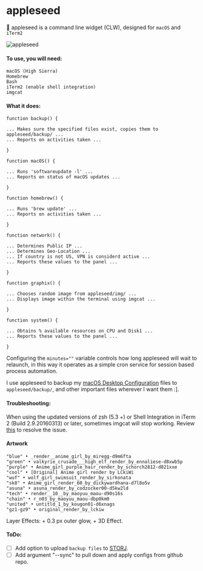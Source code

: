 # appleseed
 appleseed is a command line widget (CLW), designed for `macOS` and `iTerm2`

![appleseed](https://github.com/mattinclude/macOS/blob/master/img/appleseed.png)

#### To use, you will need:
        
    macOS (High Sierra)
    Homebrew
    Bash
    iTerm2 (enable shell integration)
    imgcat

#### What it does:


    function backup() {
    
    ... Makes sure the specified files exist, copies them to appleseed/backup/ ... 
    ... Reports on activities taken ...
    
    } 

    function macOS() {
    
    ... Runs 'softwareupdate -l' ...
    ... Reports on status of macOS updates ... 
    
    }

    function homebrew() {
    
    ... Runs 'brew update' ...
    ... Reports on activities taken ... 
    
    }

    function network() {
    
    ... Determines Public IP ...
    ... Determines Geo-Location ...
    ... If country is not US, VPN is considerd active ... 
    ... Reports these values to the panel ...
    
    }

    function graphix() {
    
    ... Chooses random image from appleseed/img/ ...
    ... Displays image within the terminal using imgcat ... 
    
    }

    function system() {
    
    ... Obtains % available resources on CPU and Disk1 ...
    ... Reports these values to the panel ... 
    
    }

Configuring the `minutes=""` variable controls how long appleseed will wait to relaunch, in this way it operates as a simple cron service for session based process automation.  

I use appleseed to backup my [macOS Desktop Configuration](https://github.com/mattinclude/macOS) files to `appleseed/backup/`, and other important files wherever I want them :].

#### Troubleshooting:

When using the updated versions of zsh (5.3 +) or Shell Integration in iTerm 2 (Build 2.9.20160313) or later, sometimes imgcat will stop working. Review [this](http://bit.ly/2psIiZL) to resolve the issue.  

#### Artwork

    "blue" • _render__anime_girl_by_miregg-d9m6fta
    "green" • valkyrie_crusade___high_elf_render_by_ennaliese-d8xwb5p
    "purple" • Anime_girl_purple_hair_render_by_schorch2812-d821xxe
    "cool" • [Original] Anime girl render by LCkiWi
    "wuf" • wolf_girl_swimsuit_render_by_sirkonata
    "sk8" • Anime_girl_render_60_by_dickywardhana-d7l8o5v
    "asuna" • asuna_render_by_codzocker00-d5kw2ld
    "tech" • render__10__by_maoyuu_maou-d90s16s
    "chain" • r_n03_by_maoyuu_maou-dbp0km0
    "united" • untitld_1_by_kougon01-d6xnags
    "gz1-gz9" • original_render_by_lckiw

Layer Effects: + 0.3 px outer glow, + 3D Effect.   

#### ToDo:
- [ ] Add option to upload `backup files` to [STORJ](https://storj.io). 
- [ ] Add argument "--sync" to pull down and apply configs from github repo.  
